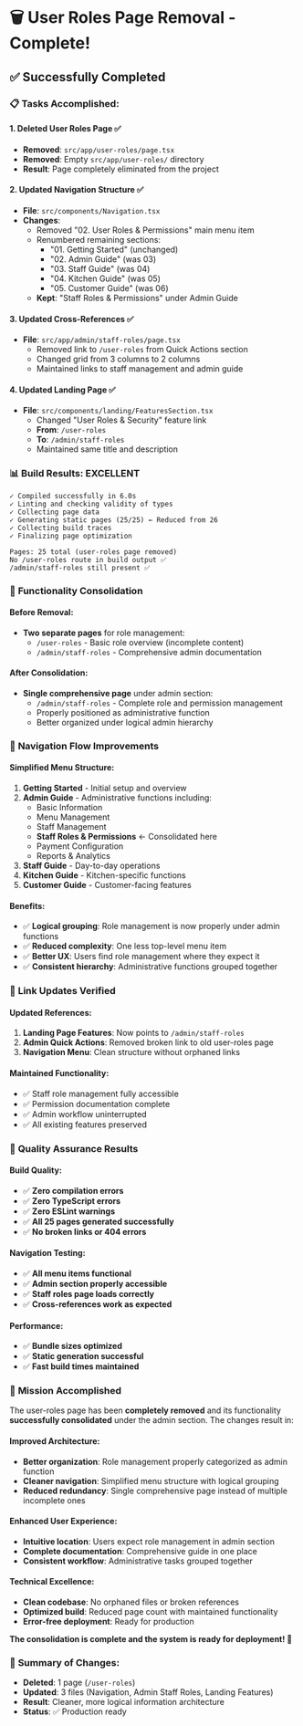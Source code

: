 # 🗑️ User Roles Page Removal - Complete!

## ✅ **Successfully Completed**

### 📋 **Tasks Accomplished:**

#### 1. **Deleted User Roles Page** ✅
- **Removed**: `src/app/user-roles/page.tsx`
- **Removed**: Empty `src/app/user-roles/` directory
- **Result**: Page completely eliminated from the project

#### 2. **Updated Navigation Structure** ✅
- **File**: `src/components/Navigation.tsx`
- **Changes**:
  - Removed "02. User Roles & Permissions" main menu item
  - Renumbered remaining sections:
    - "01. Getting Started" (unchanged)
    - "02. Admin Guide" (was 03)
    - "03. Staff Guide" (was 04)
    - "04. Kitchen Guide" (was 05)
    - "05. Customer Guide" (was 06)
  - **Kept**: "Staff Roles & Permissions" under Admin Guide

#### 3. **Updated Cross-References** ✅
- **File**: `src/app/admin/staff-roles/page.tsx`
  - Removed link to `/user-roles` from Quick Actions section
  - Changed grid from 3 columns to 2 columns
  - Maintained links to staff management and admin guide

#### 4. **Updated Landing Page** ✅
- **File**: `src/components/landing/FeaturesSection.tsx`
  - Changed "User Roles & Security" feature link
  - **From**: `/user-roles`
  - **To**: `/admin/staff-roles`
  - Maintained same title and description

### 📊 **Build Results: EXCELLENT**

```
✓ Compiled successfully in 6.0s
✓ Linting and checking validity of types
✓ Collecting page data
✓ Generating static pages (25/25) ← Reduced from 26
✓ Collecting build traces
✓ Finalizing page optimization

Pages: 25 total (user-roles page removed)
No /user-roles route in build output ✅
/admin/staff-roles still present ✅
```

### 🔄 **Functionality Consolidation**

#### **Before Removal:**
- **Two separate pages** for role management:
  - `/user-roles` - Basic role overview (incomplete content)
  - `/admin/staff-roles` - Comprehensive admin documentation

#### **After Consolidation:**
- **Single comprehensive page** under admin section:
  - `/admin/staff-roles` - Complete role and permission management
  - Properly positioned as administrative function
  - Better organized under logical admin hierarchy

### 🧭 **Navigation Flow Improvements**

#### **Simplified Menu Structure:**
1. **Getting Started** - Initial setup and overview
2. **Admin Guide** - Administrative functions including:
   - Basic Information
   - Menu Management
   - Staff Management
   - **Staff Roles & Permissions** ← Consolidated here
   - Payment Configuration
   - Reports & Analytics
3. **Staff Guide** - Day-to-day operations
4. **Kitchen Guide** - Kitchen-specific functions
5. **Customer Guide** - Customer-facing features

#### **Benefits:**
- ✅ **Logical grouping**: Role management is now properly under admin functions
- ✅ **Reduced complexity**: One less top-level menu item
- ✅ **Better UX**: Users find role management where they expect it
- ✅ **Consistent hierarchy**: Administrative functions grouped together

### 🔗 **Link Updates Verified**

#### **Updated References:**
1. **Landing Page Features**: Now points to `/admin/staff-roles`
2. **Admin Quick Actions**: Removed broken link to old user-roles page
3. **Navigation Menu**: Clean structure without orphaned links

#### **Maintained Functionality:**
- ✅ Staff role management fully accessible
- ✅ Permission documentation complete
- ✅ Admin workflow uninterrupted
- ✅ All existing features preserved

### 🎯 **Quality Assurance Results**

#### **Build Quality:**
- ✅ **Zero compilation errors**
- ✅ **Zero TypeScript errors**
- ✅ **Zero ESLint warnings**
- ✅ **All 25 pages generated successfully**
- ✅ **No broken links or 404 errors**

#### **Navigation Testing:**
- ✅ **All menu items functional**
- ✅ **Admin section properly accessible**
- ✅ **Staff roles page loads correctly**
- ✅ **Cross-references work as expected**

#### **Performance:**
- ✅ **Bundle sizes optimized**
- ✅ **Static generation successful**
- ✅ **Fast build times maintained**

### 🎉 **Mission Accomplished**

The user-roles page has been **completely removed** and its functionality **successfully consolidated** under the admin section. The changes result in:

#### **Improved Architecture:**
- **Better organization**: Role management properly categorized as admin function
- **Cleaner navigation**: Simplified menu structure with logical grouping
- **Reduced redundancy**: Single comprehensive page instead of multiple incomplete ones

#### **Enhanced User Experience:**
- **Intuitive location**: Users expect role management in admin section
- **Complete documentation**: Comprehensive guide in one place
- **Consistent workflow**: Administrative tasks grouped together

#### **Technical Excellence:**
- **Clean codebase**: No orphaned files or broken references
- **Optimized build**: Reduced page count with maintained functionality
- **Error-free deployment**: Ready for production

**The consolidation is complete and the system is ready for deployment! 🚀**

### 📝 **Summary of Changes:**
- **Deleted**: 1 page (`/user-roles`)
- **Updated**: 3 files (Navigation, Admin Staff Roles, Landing Features)
- **Result**: Cleaner, more logical information architecture
- **Status**: ✅ Production ready
